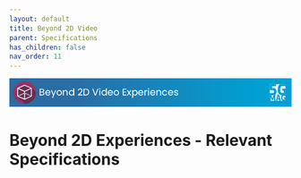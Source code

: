```yaml
---
layout: default
title: Beyond 2D Video
parent: Specifications
has_children: false
nav_order: 11
---
```


<img src="../assets/images/Banner_B2D.png" /> 

# Beyond 2D Experiences - Relevant Specifications
